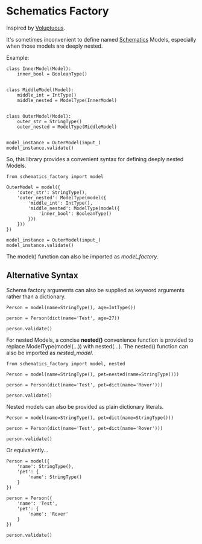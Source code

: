 Schematics Factory
==================


Inspired by [Voluptuous](https://github.com/alecthomas/voluptuous).

It's sometimes inconvenient to define
named [Schematics](https://github.com/schematics/schematics)
Models, especially when those models are deeply nested.

Example:

```
class InnerModel(Model):
    inner_bool = BooleanType()


class MiddleModel(Model):
    middle_int = IntType()
    middle_nested = ModelType(InnerModel)


class OuterModel(Model):
    outer_str = StringType()
    outer_nested = ModelType(MiddleModel)


model_instance = OuterModel(input_)
model_instance.validate()
```

So, this library provides a convenient syntax for defining
deeply nested Models.

```
from schematics_factory import model

OuterModel = model({
    'outer_str': StringType(),
    'outer_nested': ModelType(model({
        'middle_int': IntType(),
        'middle_nested': ModelType(model({
            'inner_bool': BooleanType()
        }))
    }))
})

model_instance = OuterModel(input_)
model_instance.validate()
```

The model() function can also be imported as _model_factory_.

Alternative Syntax
------------------

Schema factory arguments can also be supplied as keyword
arguments rather than a dictionary.

```
Person = model(name=StringType(), age=IntType())

person = Person(dict(name='Test', age=27))

person.validate()
```

For nested Models, a concise __nested()__ convenience function
is provided to replace ModelType(model(...)) with nested(...).
The nested() function can also be imported as _nested_model_.

```
from schematics_factory import model, nested

Person = model(name=StringType(), pet=nested(name=StringType()))

person = Person(dict(name='Test', pet=dict(name='Rover')))

person.validate()
```

Nested models can also be provided as plain dictionary literals.

```
Person = model(name=StringType(), pet=dict(name=StringType()))

person = Person(dict(name='Test', pet=dict(name='Rover')))

person.validate()
```

Or equivalently...

```
Person = model({
    'name': StringType(),
    'pet': {
        'name': StringType()
    }
})

person = Person({
    'name': 'Test',
    'pet': {
        'name': 'Rover'
    }
})

person.validate()
```
